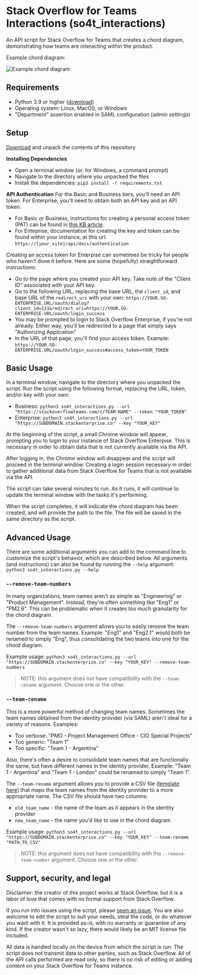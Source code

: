 # Stack Overflow for Teams Interactions (so4t_interactions)
An API script for Stack Overflow for Teams that creates a chord diagram, demonstrating how teams are interacting within the product.

Example chord diagram:

![Example chord diagram](https://github.com/jklick-so/so4t_interactions/blob/main/Examples/chord_diagram.png)


## Requirements
* Python 3.9 or higher ([download](https://www.python.org/downloads/))
* Operating system: Linux, MacOS, or Windows
* "Department" assertion enabled in SAML configuration (admin settings)


## Setup

[Download](https://github.com/jklick-so/so4t_interactions/archive/refs/heads/main.zip) and unpack the contents of this repository

**Installing Dependencies**

* Open a terminal window (or, for Windows, a command prompt)
* Navigate to the directory where you unpacked the files
* Install the dependencies: `pip3 install -r requirements.txt`

**API Authentication**
For the Basic and Business tiers, you'll need an API token. For Enterprise, you'll need to obtain both an API key and an API token.

* For Basic or Business, instructions for creating a personal access token (PAT) can be found in [this KB article](https://stackoverflow.help/en/articles/4385859-stack-overflow-for-teams-api).
* For Enteprise, documentation for creating the key and token can be found within your instance, at this url: `https://[your_site]/api/docs/authentication`

Creating an access token for Enterpise can sometimes be tricky for people who haven't done it before. Here are some (hopefully) straightforward instructions:
* Go to the page where you created your API key. Take note of the "Client ID" associated with your API key.
* Go to the following URL, replacing the base URL, the `client_id`, and base URL of the `redirect_uri` with your own:
`https://YOUR.SO-ENTERPRISE.URL/oauth/dialog?client_id=111&redirect_uri=https://YOUR.SO-ENTERPRISE.URL/oauth/login_success`
* You may be prompted to login to Stack Overflow Enterprise, if you're not already. Either way, you'll be redirected to a page that simply says "Authorizing Application"
* In the URL of that page, you'll find your access token. Example: `https://YOUR.SO-ENTERPRISE.URL/oauth/login_success#access_token=YOUR_TOKEN`


## Basic Usage
In a terminal window, navigate to the directory where you unpacked the script. 
Run the script using the following format, replacing the URL, token, and/or key with your own:
- Business: `python3 so4t_interactions.py --url "https://stackoverflowteams.com/c/TEAM-NAME" --token "YOUR_TOKEN"`
- Enterprise: `python3 so4t_interactions.py --url "https://SUBDOMAIN.stackenterprise.co" --key "YOUR_KEY"`

At the beginning of the script, a small Chrome window will appear, prompting you to login to your instance of Stack Overflow Enterpise. This is necessary in order to obtain data that is not currently available via the API.

After logging in, the Chrome window will disappear and the script will proceed in the terminal window. Creating a login session necessary in order to gather additional data from Stack Overflow for Teams that is not available via the API.

The script can take several minutes to run. As it runs, it will continue to update the terminal window with the tasks it's performing.

When the script completes, it will indicate the chord diagram has been created, and will provide the path to the file. The file will be saved in the same directory as the script.


## Advanced Usage

There are some additional arguments you can add to the command line to customize the script's behavior, which are described below. All arguments (and instructions) can also be found by running the `--help` argument: `python3 so4t_interactions.py --help`

### `--remove-team-numbers`

In many organizations, team names aren't as simple as "Engineering" or "Product Management". Instead, they're often something like "Eng1" or "PM2.6". This can be problematic when it creates too much granularity for the chord diagram. 

The `--remove-team-numbers` argument allows you to easily remove the team number from the team names. Example: "Eng1" and "Eng2.1" would both be renamed to simply "Eng", thus consolidating the two teams into one for the chord diagram.

Example usage:
`python3 so4t_interactions.py --url "https://SUBDOMAIN.stackenterprise.co" --key "YOUR_KEY" --remove-team-numbers`

> NOTE: this argument does not have compatibility with the `--team-rename` argument. Choose one or the other.

### `--team-rename`

This is a more powerful method of changing team names. Sometimes the team names obtained from the identity provider (via SAML) aren't ideal for a variety of reasons. Examples:
* Too verbose: "PMO - Project Management Office - CIO Special Projects"
* Too generic: "Team 1"
* Too specific: "Team 1 - Argentina"

Also, there's often a desire to consolidate team names that are functionally the same, but have different names in the identity provider. Example: "Team 1 - Argentina" and "Team 1 - London" could be renamed to simply "Team 1".

The `--team-rename` argument allows you to provide a CSV file ([template here](https://github.com/jklick-so/so4t_interactions/tree/main/Templates)) that maps the team names from the identity provider to a more appropriate name. The CSV file should have two columns:
* `old_team_name` - the name of the team as it appears in the identity provider
* `new_team_name` - the name you'd like to use in the chord diagram

Example usage:
`python3 so4t_interactions.py --url "https://SUBDOMAIN.stackenterprise.co" --key "YOUR_KEY" --team-rename "PATH_TO_CSV"`

> NOTE: this argument does not have compatibility with the `--remove-team-number` argument. Choose one or the other.


## Support, security, and legal
Disclaimer: the creator of this project works at Stack Overflow, but it is a labor of love that comes with no formal support from Stack Overflow. 

If you run into issues using the script, please [open an issue](https://github.com/jklick-so/so4t_interactions/issues). You are also welcome to edit the script to suit your needs, steal the code, or do whatever you want with it. It is provided as-is, with no warranty or guarantee of any kind. If the creator wasn't so lazy, there would likely be an MIT license file included.

All data is handled locally on the device from which the script is run. The script does not transmit data to other parties, such as Stack Overflow. All of the API calls performed are read only, so there is no risk of editing or adding content on your Stack Overflow for Teams instance.